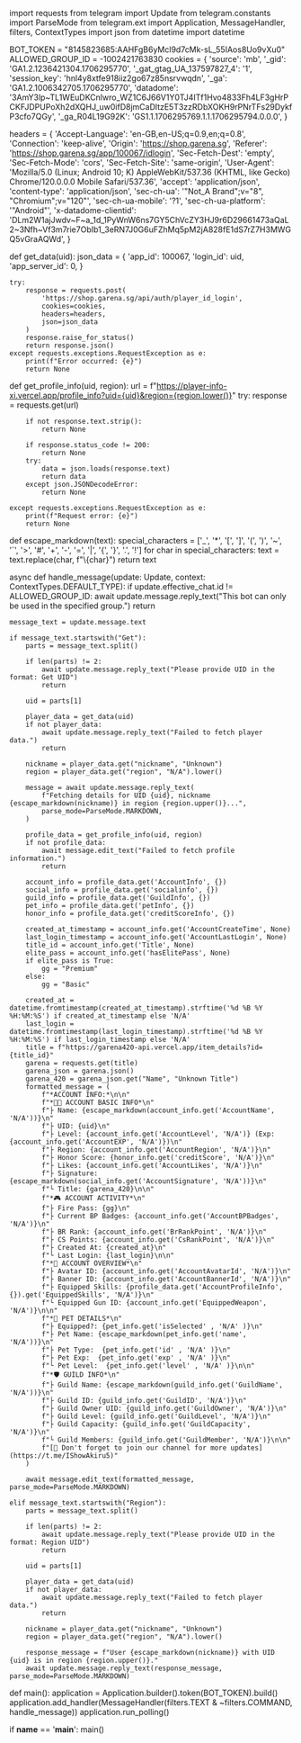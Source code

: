 import requests
from telegram import Update
from telegram.constants import ParseMode
from telegram.ext import Application, MessageHandler, filters, ContextTypes
import json
from datetime import datetime

BOT_TOKEN = "8145823685:AAHFgB6yMcl9d7cMk-sL_55IAos8Uo9vXu0"
ALLOWED_GROUP_ID = -1002421763830
cookies = {
    'source': 'mb',
    '_gid': 'GA1.2.1236421304.1706295770',
    '_gat_gtag_UA_137597827_4': '1',
    'session_key': 'hnl4y8xtfe918iiz2go67z85nsrvwqdn',
    '_ga': 'GA1.2.1006342705.1706295770',
    'datadome': '3AmY3lp~TL1WEuDKCnlwro_WZ1C6J66V1Y0TJ4ITf1Hvo4833Fh4LF3gHrPCKFJDPUPoXh2dXQHJ_uw0ifD8jmCaDltzE5T3zzRDbXOKH9rPNrTFs29DykfP3cfo7QGy',
    '_ga_R04L19G92K': 'GS1.1.1706295769.1.1.1706295794.0.0.0',
}

headers = {
    'Accept-Language': 'en-GB,en-US;q=0.9,en;q=0.8',
    'Connection': 'keep-alive',
    'Origin': 'https://shop.garena.sg',
    'Referer': 'https://shop.garena.sg/app/100067/idlogin',
    'Sec-Fetch-Dest': 'empty',
    'Sec-Fetch-Mode': 'cors',
    'Sec-Fetch-Site': 'same-origin',
    'User-Agent': 'Mozilla/5.0 (Linux; Android 10; K) AppleWebKit/537.36 (KHTML, like Gecko) Chrome/120.0.0.0 Mobile Safari/537.36',
    'accept': 'application/json',
    'content-type': 'application/json',
    'sec-ch-ua': '"Not_A Brand";v="8", "Chromium";v="120"',
    'sec-ch-ua-mobile': '?1',
    'sec-ch-ua-platform': '"Android"',
    'x-datadome-clientid': 'DLm2W1ajJwdv~F~a_1d_1PyWnW6ns7GY5ChVcZY3HJ9r6D29661473aQaL2~3Nfh~Vf3m7rie7ObIb1_3eRN7J0G6uFZhMq5pM2jA828fE1dS7rZ7H3MWGQ5vGraAQWd',
}

def get_data(uid):
    json_data = {
        'app_id': 100067,
        'login_id': uid,
        'app_server_id': 0,
    }
    
    try:
        response = requests.post(
            'https://shop.garena.sg/api/auth/player_id_login', 
            cookies=cookies, 
            headers=headers, 
            json=json_data
        )
        response.raise_for_status()
        return response.json()
    except requests.exceptions.RequestException as e:
        print(f"Error occurred: {e}")
        return None

def get_profile_info(uid, region):
    url = f"https://player-info-xi.vercel.app/profile_info?uid={uid}&region={region.lower()}"
    try:
        response = requests.get(url)
        
        if not response.text.strip():
            return None
        
        if response.status_code != 200:
            return None
        try:
            data = json.loads(response.text)
            return data
        except json.JSONDecodeError:
            return None

    except requests.exceptions.RequestException as e:
        print(f"Request error: {e}")
        return None
    
def escape_markdown(text):
    special_characters = ['_', '*', '[', ']', '(', ')', '~', '`', '>', '#', '+', '-', '=', '|', '{', '}', '.', '!']
    for char in special_characters:
        text = text.replace(char, f"\\{char}")
    return text

async def handle_message(update: Update, context: ContextTypes.DEFAULT_TYPE):
    if update.effective_chat.id != ALLOWED_GROUP_ID:
        await update.message.reply_text("This bot can only be used in the specified group.")
        return

    message_text = update.message.text
    
    if message_text.startswith("Get"):
        parts = message_text.split()
        
        if len(parts) != 2:
            await update.message.reply_text("Please provide UID in the format: Get UID")
            return
        
        uid = parts[1]
        
        player_data = get_data(uid)
        if not player_data:
            await update.message.reply_text("Failed to fetch player data.")
            return

        nickname = player_data.get("nickname", "Unknown")
        region = player_data.get("region", "N/A").lower()

        message = await update.message.reply_text(
            f"Fetching details for UID {uid}, nickname {escape_markdown(nickname)} in region {region.upper()}...",
            parse_mode=ParseMode.MARKDOWN,
        )

        profile_data = get_profile_info(uid, region)
        if not profile_data:
            await message.edit_text("Failed to fetch profile information.")
            return

        account_info = profile_data.get('AccountInfo', {})
        social_info = profile_data.get('socialinfo', {})
        guild_info = profile_data.get('GuildInfo', {})
        pet_info = profile_data.get('petInfo', {})
        honor_info = profile_data.get('creditScoreInfo', {})

        created_at_timestamp = account_info.get('AccountCreateTime', None)
        last_login_timestamp = account_info.get('AccountLastLogin', None)
        title_id = account_info.get('Title', None)
        elite_pass = account_info.get('hasElitePass', None)
        if elite_pass is True:
            gg = "Premium"
        else:
            gg = "Basic"
            
        created_at = datetime.fromtimestamp(created_at_timestamp).strftime('%d %B %Y %H:%M:%S') if created_at_timestamp else 'N/A'
        last_login = datetime.fromtimestamp(last_login_timestamp).strftime('%d %B %Y %H:%M:%S') if last_login_timestamp else 'N/A'
        title = f"https://garena420-api.vercel.app/item_details?id={title_id}"
        garena = requests.get(title)
        garena_json = garena.json()
        garena_420 = garena_json.get("Name", "Unknown Title")  
        formatted_message = (
            f"*ACCOUNT INFO:*\n\n"
            f"*🧑‍💻 ACCOUNT BASIC INFO*\n"
            f"├ Name: {escape_markdown(account_info.get('AccountName', 'N/A'))}\n"
            f"├ UID: {uid}\n"
            f"├ Level: {account_info.get('AccountLevel', 'N/A')} (Exp: {account_info.get('AccountEXP', 'N/A')})\n"
            f"├ Region: {account_info.get('AccountRegion', 'N/A')}\n"
            f"├ Honor Score: {honor_info.get('creditScore', 'N/A')}\n"
            f"├ Likes: {account_info.get('AccountLikes', 'N/A')}\n"
            f"├ Signature: {escape_markdown(social_info.get('AccountSignature', 'N/A'))}\n"
            f"└ Title: {garena_420}\n\n"
            f"*🎮 ACCOUNT ACTIVITY*\n"
            f"├ Fire Pass: {gg}\n"
            f"├ Current BP Badges: {account_info.get('AccountBPBadges', 'N/A')}\n"
            f"├ BR Rank: {account_info.get('BrRankPoint', 'N/A')}\n"
            f"├ CS Points: {account_info.get('CsRankPoint', 'N/A')}\n"
            f"├ Created At: {created_at}\n"
            f"└ Last Login: {last_login}\n\n"
            f"*👕 ACCOUNT OVERVIEW*\n"
            f"├ Avatar ID: {account_info.get('AccountAvatarId', 'N/A')}\n"
            f"├ Banner ID: {account_info.get('AccountBannerId', 'N/A')}\n"
            f"├ Equipped Skills: {profile_data.get('AccountProfileInfo', {}).get('EquippedSkills', 'N/A')}\n"
            f"└ Equipped Gun ID: {account_info.get('EquippedWeapon', 'N/A')}\n\n"
            f"*🐾 PET DETAILS*\n"
            f"├ Equipped?: {pet_info.get('isSelected' , 'N/A' )}\n"
            f"├ Pet Name: {escape_markdown(pet_info.get('name', 'N/A'))}\n"
            f"├ Pet Type:  {pet_info.get('id' , 'N/A' )}\n"
            f"├ Pet Exp:  {pet_info.get('exp' , 'N/A' )}\n"
            f"└ Pet Level:  {pet_info.get('level' , 'N/A' )}\n\n"
            f"*🛡️ GUILD INFO*\n"
            f"├ Guild Name: {escape_markdown(guild_info.get('GuildName', 'N/A'))}\n"
            f"├ Guild ID: {guild_info.get('GuildID', 'N/A')}\n"
            f"├ Guild Owner UID: {guild_info.get('GuildOwner', 'N/A')}\n"
            f"├ Guild Level: {guild_info.get('GuildLevel', 'N/A')}\n"
            f"├ Guild Capacity: {guild_info.get('GuildCapacity', 'N/A')}\n"
            f"└ Guild Members: {guild_info.get('GuildMember', 'N/A')}\n\n"
            f"[📢 Don't forget to join our channel for more updates](https://t.me/IShowAkiru5)"
        )

        await message.edit_text(formatted_message, parse_mode=ParseMode.MARKDOWN)

    elif message_text.startswith("Region"):
        parts = message_text.split()
        
        if len(parts) != 2:
            await update.message.reply_text("Please provide UID in the format: Region UID")
            return
        
        uid = parts[1]
        
        player_data = get_data(uid)
        if not player_data:
            await update.message.reply_text("Failed to fetch player data.")
            return
        
        nickname = player_data.get("nickname", "Unknown")
        region = player_data.get("region", "N/A").lower()

        response_message = f"User {escape_markdown(nickname)} with UID {uid} is in region {region.upper()}."
        await update.message.reply_text(response_message, parse_mode=ParseMode.MARKDOWN)

def main():
    application = Application.builder().token(BOT_TOKEN).build()
    application.add_handler(MessageHandler(filters.TEXT & ~filters.COMMAND, handle_message))
    application.run_polling()

if __name__ == '__main__':
    main()
